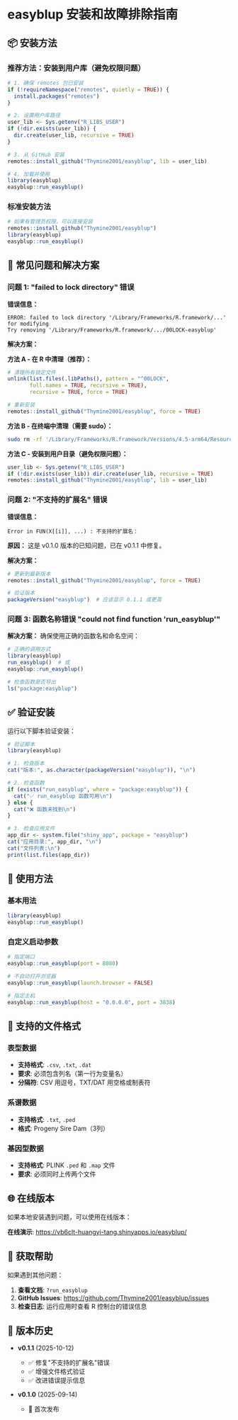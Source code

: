 # easyblup 安装和故障排除指南

## 📦 安装方法

### 推荐方法：安装到用户库（避免权限问题）

```r
# 1. 确保 remotes 包已安装
if (!requireNamespace("remotes", quietly = TRUE)) {
  install.packages("remotes")
}

# 2. 设置用户库路径
user_lib <- Sys.getenv("R_LIBS_USER")
if (!dir.exists(user_lib)) {
  dir.create(user_lib, recursive = TRUE)
}

# 3. 从 GitHub 安装
remotes::install_github("Thymine2001/easyblup", lib = user_lib)

# 4. 加载并使用
library(easyblup)
easyblup::run_easyblup()
```

### 标准安装方法

```r
# 如果有管理员权限，可以直接安装
remotes::install_github("Thymine2001/easyblup")
library(easyblup)
easyblup::run_easyblup()
```

## 🔧 常见问题和解决方案

### 问题 1: "failed to lock directory" 错误

**错误信息：**
```
ERROR: failed to lock directory '/Library/Frameworks/R.framework/...' for modifying
Try removing '/Library/Frameworks/R.framework/.../00LOCK-easyblup'
```

**解决方案：**

**方法 A - 在 R 中清理（推荐）：**
```r
# 清理所有锁定文件
unlink(list.files(.libPaths(), pattern = "^00LOCK", 
       full.names = TRUE, recursive = TRUE), 
       recursive = TRUE, force = TRUE)

# 重新安装
remotes::install_github("Thymine2001/easyblup", force = TRUE)
```

**方法 B - 在终端中清理（需要 sudo）：**
```bash
sudo rm -rf '/Library/Frameworks/R.framework/Versions/4.5-arm64/Resources/library/00LOCK-easyblup'
```

**方法 C - 安装到用户目录（避免权限问题）：**
```r
user_lib <- Sys.getenv("R_LIBS_USER")
if (!dir.exists(user_lib)) dir.create(user_lib, recursive = TRUE)
remotes::install_github("Thymine2001/easyblup", lib = user_lib)
```

### 问题 2: "不支持的扩展名" 错误

**错误信息：**
```
Error in FUN(X[[i]], ...) : 不支持的扩展名：
```

**原因：**
这是 v0.1.0 版本的已知问题，已在 v0.1.1 中修复。

**解决方案：**
```r
# 更新到最新版本
remotes::install_github("Thymine2001/easyblup", force = TRUE)

# 验证版本
packageVersion("easyblup")  # 应该显示 0.1.1 或更高
```

### 问题 3: 函数名称错误 "could not find function 'run_easyblup'"

**解决方案：**
确保使用正确的函数名和命名空间：

```r
# 正确的调用方式
library(easyblup)
run_easyblup()  # 或
easyblup::run_easyblup()

# 检查函数是否导出
ls("package:easyblup")
```

## ✅ 验证安装

运行以下脚本验证安装：

```r
# 验证脚本
library(easyblup)

# 1. 检查版本
cat("版本:", as.character(packageVersion("easyblup")), "\n")

# 2. 检查函数
if (exists("run_easyblup", where = "package:easyblup")) {
  cat("✅ run_easyblup 函数可用\n")
} else {
  cat("❌ 函数未找到\n")
}

# 3. 检查应用文件
app_dir <- system.file("shiny_app", package = "easyblup")
cat("应用目录:", app_dir, "\n")
cat("文件列表:\n")
print(list.files(app_dir))
```

## 🚀 使用方法

### 基本用法

```r
library(easyblup)
easyblup::run_easyblup()
```

### 自定义启动参数

```r
# 指定端口
easyblup::run_easyblup(port = 8080)

# 不自动打开浏览器
easyblup::run_easyblup(launch.browser = FALSE)

# 指定主机
easyblup::run_easyblup(host = "0.0.0.0", port = 3838)
```

## 📝 支持的文件格式

### 表型数据
- **支持格式**: `.csv`, `.txt`, `.dat`
- **要求**: 必须包含列名（第一行为变量名）
- **分隔符**: CSV 用逗号，TXT/DAT 用空格或制表符

### 系谱数据
- **支持格式**: `.txt`, `.ped`
- **格式**: Progeny Sire Dam（3列）

### 基因型数据
- **支持格式**: PLINK `.ped` 和 `.map` 文件
- **要求**: 必须同时上传两个文件

## 🌐 在线版本

如果本地安装遇到问题，可以使用在线版本：

**在线演示**: https://vb6clt-huangyi-tang.shinyapps.io/easyblup/

## 📧 获取帮助

如果遇到其他问题：

1. **查看文档**: `?run_easyblup`
2. **GitHub Issues**: https://github.com/Thymine2001/easyblup/issues
3. **检查日志**: 运行应用时查看 R 控制台的错误信息

## 📌 版本历史

- **v0.1.1** (2025-10-12)
  - ✅ 修复"不支持的扩展名"错误
  - ✅ 增强文件格式验证
  - ✅ 改进错误提示信息
  
- **v0.1.0** (2025-09-14)
  - 🎉 首次发布
